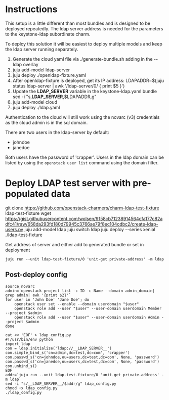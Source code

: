 # Instructions

This setup is a little different than most bundles and is designed
to be deployed repeatedly. The ldap server address is needed for
the parameters to the keystone-ldap subordinate charm.

To deploy this solution it will be easiest to deploy multiple models
and keep the ldap server running separately.

1. Generate the cloud yaml file via ./generate-bundle.sh adding in the --ldap overlay
2. juju add-model ldap-server
3. juju deploy ./openldap-fixture.yaml
4. After openldap-fixture is deployed, get its IP address:
   LDAPADDR=$(juju status ldap-server | awk '/ldap-server\/0/ { print $5 }')
5. Update the __LDAP_SERVER__ variable in the keystone-ldap.yaml bundle
   sed -i "s,__LDAP_SERVER__,$LDAPADDR,g"
6. juju add-model cloud
7. juju deploy ./ldap.yaml

Authentication to the cloud will still work using the novarc (v3) credentials
as the cloud admin is in the sql domain.

There are two users in the ldap-server by default:

  * johndoe
  * janedoe

Both users have the password of 'crapper'. Users in the ldap domain can be
listed by using the `openstack user list` command using the domain filter.

# Deploy LDAP test server with pre-populated data

git clone https://github.com/openstack-charmers/charm-ldap-test-fixture ldap-test-fixture
wget https://gist.githubusercontent.com/wolsen/9158cb71238914564cfa177c82adfc41/raw/658da293fd180d79945c3766ae79f8ec104cdbc2/create-ldap-users.py
juju add-model ldap
juju switch ldap
juju deploy --series xenial ./ldap-test-fixture

Get address of server and either add to generated bundle or set in deployment
```
juju run --unit ldap-test-fixture/0 'unit-get private-address' -m ldap
```

## Post-deploy config

```
source novarc
admin=`openstack project list -c ID -c Name --domain admin_domain| grep admin| awk '{print $2}'`
for user in 'John Doe' 'Jane Doe'; do
    openstack user set --enable --domain userdomain "$user" 
    openstack role add --user "$user" --user-domain userdomain Member --project $admin
    openstack role add --user "$user" --user-domain userdomain Admin --project $admin
done
```

```
cat << 'EOF' > ldap_config.py
#!/usr/bin/env python
import ldap
con = ldap.initialize('ldap://__LDAP_SERVER__')
con.simple_bind_s('cn=admin,dc=test,dc=com', 'crapper')
con.passwd_s('cn=johndoe,ou=users,dc=test,dc=com', None, 'password')
con.passwd_s('cn=janedoe,ou=users,dc=test,dc=com', None, 'password')
con.unbind_s()
EOF
addr=`juju run --unit ldap-test-fixture/0 'unit-get private-address' -m ldap`
sed -i "s/__LDAP_SERVER__/$addr/g" ldap_config.py
chmod +x ldap_config.py
./ldap_config.py
```
